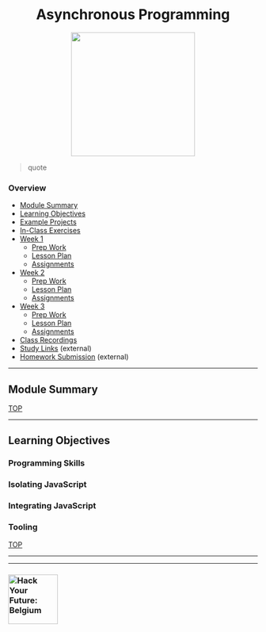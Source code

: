 <h1 id='top' align="center">Asynchronous Programming</h1>

<div align="center">
  <a href="https://hackyourfuture.be" target="_blank">
    <img src="https://user-images.githubusercontent.com/18554853/63941625-4c7c3d00-ca6c-11e9-9a76-8d5e3632fe70.jpg" width="250" height="250"/>
  </a>
</div>

>  quote

### Overview

* [Module Summary](#module-summary)
* [Learning Objectives](#learning-objectives)
* [Example Projects](./example-projects)
* [In-Class Exercises](./javascripting)
* [Week 1](./week-1)
  * [Prep Work](./week-1#prep-work)
  * [Lesson Plan](./week-1#lesson-plan)
  * [Assignments](./week-1#assignments)
* [Week 2](./week-2)
  * [Prep Work](./week-2#prep-work)
  * [Lesson Plan](./week-2#lesson-plan)
  * [Assignments](./week-2#assignments)
* [Week 3](./week-3)
  * [Prep Work](./week-3#prep-work)
  * [Lesson Plan](./week-3#lesson-plan)
  * [Assignments](./week-3#assignments)
* [Class Recordings](./class-recordings.md)
* [Study Links](https://study.hackyourfuture.be) (external)
* [Homework Submission](https://github.com/hackyourfuturebelgium/homework-submission) (external)

---

## Module Summary

[TOP](#overview)

---

## Learning Objectives

### Programming Skills

### Isolating JavaScript

### Integrating JavaScript

### Tooling

[TOP](#overview)

---
---

### <a href="https://hackyourfuture.be" target="_blank"><img src="https://user-images.githubusercontent.com/18554853/63941625-4c7c3d00-ca6c-11e9-9a76-8d5e3632fe70.jpg" width="100" height="100" alt="Hack Your Future: Belgium"></a>
